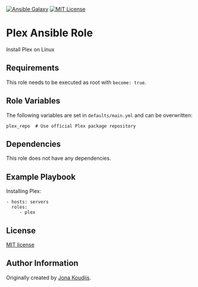[![Ansible Galaxy](https://img.shields.io/badge/galaxy-jonakoudijs.plex-blueviolet.svg)](https://galaxy.ansible.com/jonakoudijs/ansible_plex)
[![MIT License](https://img.shields.io/badge/license-MIT-blue.svg)](LICENSE)

Plex Ansible Role
=================

Install Plex on Linux

Requirements
------------

This role needs to be executed as root with `become: true`.

Role Variables
--------------

The following variables are set in `defaults/main.yml` and can be overwritten:
```
plex_repo  # Use official Plex package repository
```

Dependencies
------------

This role does not have any dependencies.

Example Playbook
----------------

Installing Plex:
```
- hosts: servers
  roles:
     - plex
```

License
-------

[MIT license](LICENSE)

Author Information
------------------

Originally created by [Jona Koudijs](https://www.jona.io).
